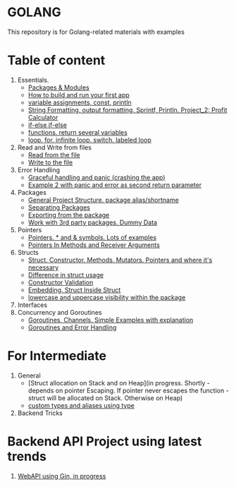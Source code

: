 # GOLANG
This repository is for Golang-related materials with examples 

# Table of content
1. Essentials.
   - [Packages & Modules](https://github.com/Glareone/Golang-Full-Course/blob/main/Essentials.Packages.md)
   - [How to build and run your first app](/build-and-run.md)
   - [variable assignments, const, println](/essentials.investment-calculator/investment_calculator.go)
   - [String Formatting, output formatting. Sprintf, Println. Project_2: Profit Calculator](https://github.com/Glareone/Golang-Full-Course/blob/main/essentials.profit-calculator/main.go)
   - [if-else if-else](https://github.com/Glareone/Golang-Full-Course/blob/main/essentials.control-structure/main.go)
   - [functions. return several variables](https://github.com/Glareone/Golang-Full-Course/blob/main/essentials.investment-calculator/common/revenue_calculator.go)
   - [loop. for. infinite loop. switch. labeled loop](https://github.com/Glareone/Golang-Full-Course/blob/main/essentials.control-structure/user-choice.go)
2. Read and Write from files
   - [Read from the file](https://github.com/Glareone/Golang-Full-Course/blob/main/essentials.control-structure/working-with-files/read-from-file.go)
   - [Write to the file](https://github.com/Glareone/Golang-Full-Course/blob/main/essentials.control-structure/working-with-files/writing-to-file.go)
3. Error Handling
   - [Graceful handling and panic (crashing the app)](https://github.com/Glareone/Golang-Full-Course/blob/main/essentials.control-structure/working-with-files/read-from-file.go)
   - [Example 2 with panic and error as second return parameter](https://github.com/Glareone/Golang-Full-Course/blob/main/essentials.profit-calculator/main.go)
4. Packages
   - [General Project Structure. package alias/shortname](https://github.com/Glareone/Golang-Full-Course/blob/main/essentials.control-structure/main.go)
   - [Separating Packages](https://github.com/Glareone/Golang-Full-Course/blob/main/essentials.investment-calculator/common/input_handler.go)
   - [Exporting from the package](https://github.com/Glareone/Golang-Full-Course/blob/main/essentials.control-structure/working-with-files/read-from-file.go)
   - [Work with 3rd party packages. Dummy Data](https://github.com/Glareone/Golang-Full-Course/blob/main/3rdpartypackages/main.go)
5. Pointers
   - [Pointers. * and & symbols. Lots of examples](https://github.com/Glareone/Golang-Full-Course/blob/main/pointers/pointers.go)
   - [Pointers In Methods and Receiver Arguments](https://github.com/Glareone/Golang-Full-Course/blob/main/structs-and-custom-types/user.go)
6. Structs
   - [Struct. Constructor. Methods. Mutators. Pointers and where it's necessary](https://github.com/Glareone/Golang-Full-Course/blob/main/structs-and-custom-types/user.go)
   - [Difference in struct usage](https://github.com/Glareone/Golang-Full-Course/blob/main/structs-and-custom-types/structs.go)
   - [Constructor Validation](https://github.com/Glareone/Golang-Full-Course/blob/main/structs-and-custom-types/user/user.go)
   - [Embedding. Struct Inside Struct](https://github.com/Glareone/Golang-Full-Course/blob/main/structs-and-custom-types/user/admin.go)
   - [lowercase and uppercase visibility within the package](https://github.com/Glareone/Golang-Full-Course/blob/main/structs-and-custom-types/user/admin.go)
7. Interfaces
8. Concurrency and Goroutines
   - [Goroutines, Channels. Simple Examples with explanation](https://github.com/Glareone/Golang-Full-Course/blob/main/concurrency/main.go)
   - [Goroutines and Error Handling](https://github.com/Glareone/Golang-Full-Course/blob/main/goroutines-with-errors/main.go)  
   
# For Intermediate
1. General
   - [Struct allocation on Stack and on Heap](in progress. Shortly - depends on pointer Escaping. If pointer never escapes the function - struct will be allocated on Stack. Otherwise on Heap)  
   - [custom types and aliases using type](https://github.com/Glareone/Golang-Full-Course/blob/main/structs-and-custom-types/user/custom_type.go)
2. Backend Tricks

# Backend API Project using latest trends
1. [WebAPI using Gin, in progress](https://github.com/Glareone/Golang-Full-Course/tree/main/web-api)
